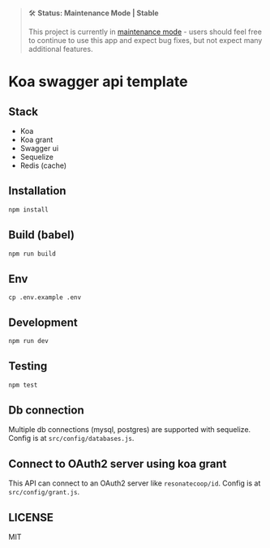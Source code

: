 > 🛠 **Status: Maintenance Mode | Stable**
>
> This project is currently in [maintenance mode](https://en.wikipedia.org/wiki/Maintenance_mode) - users should feel free to continue to use this app and expect bug fixes, but not expect many additional features.

# Koa swagger api template

## Stack

- Koa
- Koa grant
- Swagger ui
- Sequelize
- Redis (cache)

## Installation

```sh
npm install
```

## Build (babel)

```sh
npm run build
```

## Env

```
cp .env.example .env
```

## Development

```sh
npm run dev
```

## Testing

```sh
npm test
```

## Db connection

Multiple db connections (mysql, postgres) are supported with sequelize.
Config is at `src/config/databases.js`.

## Connect to OAuth2 server using koa grant

This API can connect to an OAuth2 server like `resonatecoop/id`.
Config is at `src/config/grant.js`.


## LICENSE

MIT
